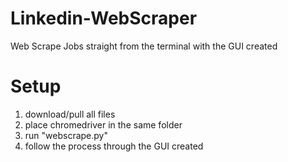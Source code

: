 # Linkedin-WebScraper
Web Scrape Jobs straight from the terminal with the GUI created

# Setup
1. download/pull all files
2. place chromedriver in the same folder
3. run "webscrape.py"
4. follow the process through the GUI created

